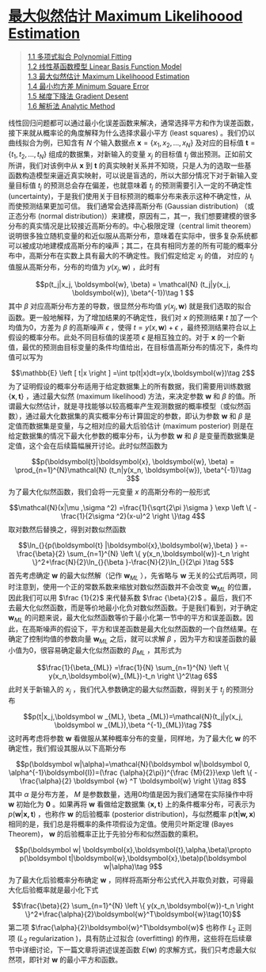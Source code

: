 # [最大似然估计 Maximum Likelihoood Estimation](./ch1_linear_regression/1.3_maximum_likelihoood_estimation.md)

> [1.1 多项式拟合 Polynomial Fitting](./ch1_linear_regression/1.1_polynomial_fitting.md) </br>
> [1.2 线性基函数模型 Linear Basis Function Model](./ch1_linear_regression/1.2_linear_basis_function_model.md) </br>
> [1.3 最大似然估计 Maximum Likelihoood Estimation](./ch1_linear_regression/1.3_maximum_likelihoood_estimation.md) </br>
> [1.4 最小均方差 Minimum Square Error](./ch1_linear_regression/1.4_minimum_square_error.md) </br>
> [1.5 梯度下降法 Gradient Desent](./ch1_linear_regression/1.5_gradient_desent.md) </br>
> [1.6 解析法 Analytic Method](./ch1_linear_regression/1.6_analytic_method.md) </br>

线性回归问题都可以通过最⼩化误差函数来解决，通常选择平方和作为误差函数，接下来就从概率论的角度解释为什么选择求最小平方 (least squares) 。我们仍以曲线拟合为例，已知含有 $N$ 个输入数据点 $\boldsymbol{x}=\left \{ x_1, x_2, ..., x_N \right \}$ 及对应的目标值 $\boldsymbol{t}=\left \{ t_1, t_2, ..., t_N \right \}$  组成的数据集，对新输入的变量 $x_j$ 的目标值 $t_j$ 做出预测。正如前文所讲，我们对该例中从 $\boldsymbol{x}$ 到 $\boldsymbol{t}$ 的真实映射关系并不知晓，只是人为的选取一些基函数构造模型来逼近真实映射，可以说是盲选的，所以大部分情况下对于新输入变量目标值 $t_j$ 的预测总会存在偏差，也就意味着 $t_j$ 的预测需要引入一定的不确定性 (uncertainty)，于是我们使用关于目标预测的概率分布来表示这种不确定性，从而使预测结果更加可信。
我们通常会选择高斯分布 (Gaussian distribution) （或正态分布 (normal distribution)）来建模，原因有二，其一，我们想要建模的很多分布的真实情况是比较接近高斯分布的。中心极限定理（central limit theorem）说明很多独立随机变量的和近似服从高斯分布，意味着在实际中，很多复杂系统都可以被成功地建模成高斯分布的噪声；其二，在具有相同方差的所有可能的概率分布中，高斯分布在实数上具有最大的不确定性。我们假定给定 $x_j$ 的值， 对应的 $t_j$ 值服从⾼斯分布，分布的均值为 $y(x_j,\boldsymbol{w})$ ，此时有

$$p(t_j|x_j, \boldsymbol{w}, \beta) = \mathcal{N} (t_j|y(x_j, \boldsymbol{w}), \beta^{-1})\tag 1 $$
其中 $\beta$ 对应高斯分布方差的导数，很显然分布均值 $y(x_j,\boldsymbol{w})$ 就是我们选取的拟合函数。更一般地解释，为了增加结果的不确定性，我们对 $x$ 的预测结果 $t$ 加了一个均值为0，方差为 $\beta$ 的高斯噪声 $\epsilon$ ，使得 $t=y(x,\boldsymbol{w})+\epsilon$ ，最终预测结果符合以上假设的概率分布。此处不同目标值的误差项 $\epsilon$ 是相互独立的。对于 $\boldsymbol x$ 的⼀个新值，最优的预测由⽬标变量的条件均值给出，在目标值高斯分布的情况下，条件均值可以写为

$$\mathbb{E} \left [ t|x  \right ] =\int tp(t|x)dt=y(x,\boldsymbol{w})\tag 2$$
为了证明假设的概率分布适用于给定数据集上的所有数据，我们需要用训练数据 $\left \{\boldsymbol{x},\boldsymbol{t} \right \}$ ，通过最⼤似然 (maximum likelihood) ⽅法，来决定参数 $\boldsymbol{w}$ 和 $\beta$ 的值。所谓最大似然估计，就是寻找能够以较高概率产生观测数据的概率模型（或似然函数），通过最⼤化数据集的真实概率分布计算固定的参数，即认为参数 $\boldsymbol{w}$ 和 $\beta$ 是定值而数据集是变量，与之相对应的最大后验估计 (maximum posterior) 则是在给定数据集的情况下最⼤化参数的概率分布，认为参数 $\boldsymbol{w}$ 和 $\beta$ 是变量而数据集是定值，这个会在后续篇幅展开讨论。此时似然函数为

$$p(\boldsymbol{t}|\boldsymbol{x}, \boldsymbol{w}, \beta) = \prod_{n=1}^{N}\mathcal{N} (t_n|y(x_n, \boldsymbol{w}), \beta^{-1})\tag 3$$
为了最大化似然函数，我们会将一元变量 $x$ 的高斯分布的一般形式 

$$\mathcal{N}(x|\mu ,\sigma ^2) =\frac{1}{\sqrt{2\pi }\sigma } \exp \left \{ -\frac{1}{2\sigma ^2}(x-u)^2  \right \}\tag 4$$
取对数然后替换之，得到对数似然函数

$$\ln_{}{p(\boldsymbol{t} |\boldsymbol{x},\boldsymbol{w},\beta) } =-\frac{\beta}{2} \sum_{n=1}^{N} \left \{ y(x_n,\boldsymbol{w})-t_n \right \}^2+\frac{N}{2}\ln_{}{\beta }-\frac{N}{2}\ln_{}{2\pi }\tag 5$$
⾸先考虑确定 $\boldsymbol{w}$ 的最⼤似然解（记作 $\boldsymbol{w}_{ML}$ ），先省略与 $\mathbf{w}$ 无关的公式后两项，同时注意到，使⽤⼀个正的常数系数来缩放对数似然函数并不会改变 $\boldsymbol w_{ML}$ 的位置， 因此我们可以⽤ $\frac {1}{2}$ 来代替系数 $\frac {\beta}{2}$ 。最后，我们不去最⼤化似然函数，⽽是等价地最⼩化负对数似然函数。于是我们看到，对于确定 $\boldsymbol w_{ML}$ 的问题来说，最⼤化似然函数等价于最⼩化第一节中的平⽅和误差函数。因此，在⾼斯噪声的假设下，平⽅和误差函数是最⼤化似然函数的⼀个⾃然结果。在确定了控制均值的参数向量 $\boldsymbol w_{ML}$ 之后，就可以求解 $\beta$ ，因为平方和误差函数的最小值为0，很容易确定最大化似然函数的 $\beta _{ML}$ ，其形式为

$$\frac{1}{\beta_{ML}} =\frac{1}{N} \sum_{n=1}^{N} \left \{ y(x_n,\boldsymbol{w}_{ML})-t_n \right \}^2\tag 6$$
此时关于新输入的 $x_j$ ，我们代入参数确定的最大似然函数，得到关于 $t_j$ 的预测分布

$$p(t|x_j,\boldsymbol w _{ML}, \beta _{ML})=\mathcal{N}(t_j|y(x_j, \boldsymbol w _{ML}),\beta ^{-1}_{ML})\tag 7$$
这时再考虑将参数 $\boldsymbol w$ 看做服从某种概率分布的变量，同样地，为了最大化 $\boldsymbol w$ 的不确定性，我们假设其服从以下高斯分布

$$p(\boldsymbol w|\alpha)=\mathcal{N}(\boldsymbol w|\boldsymbol 0, \alpha^{-1}\boldsymbol{I})=(\frac {\alpha}{2\pi})^{\frac {M}{2}}\exp \left \{ -\frac{\alpha}{2} \boldsymbol {w} ^T \boldsymbol{w} \right \}\tag 8$$
其中 $\alpha$ 是分布方差， $M$ 是参数数量，选用0均值是因为我们通常在实际操作中将 $\boldsymbol w$ 初始化为 $\boldsymbol 0$ 。如果再将 $\boldsymbol w$ 看做给定数据集 $\left \{ \boldsymbol {x,t} \right \}$ 上的条件概率分布，可表示为 $p(\boldsymbol w| \boldsymbol{x,t})$ ，也称作 $\boldsymbol w$ 的后验概率 (posterior distribution)，与似然概率 $p(\boldsymbol t|\boldsymbol{w,x})$ 相同的是，我们总是将概率的条件项假设为定值。使⽤贝叶斯定理 (Bayes Theorem)， $\boldsymbol w$ 的后验概率正⽐于先验分布和似然函数的乘积。

$$p(\boldsymbol w| \boldsymbol{x},\boldsymbol{t},\alpha,\beta)\propto p(\boldsymbol t|\boldsymbol{w},\boldsymbol{x},\beta)p(\boldsymbol w|\alpha)\tag 9$$
为了最大化后验概率分布确定 $\boldsymbol w$ ，同样将高斯分布公式代入并取负对数，可得最大化后验概率就是最小化下式

$$\frac{\beta}{2} \sum_{n=1}^{N} \left \{ y(x_n,\boldsymbol{w})-t_n \right \}^2+\frac{\alpha}{2}\boldsymbol{w}^T\boldsymbol{w}\tag{10}$$
第二项 $\frac{\alpha}{2}\boldsymbol{w}^T\boldsymbol{w}$ 也称作 $L_2$ 正则项 ($L_2$  regularization )，具有防止过拟合 (overfitting) 的作用，这些将在后续章节中详细讨论，下一篇文章将讲述误差函数 $E(\boldsymbol{w})$ 的求解方式，我们只考虑最大似然项，即针对 $\boldsymbol w$ 的最小平方和函数。